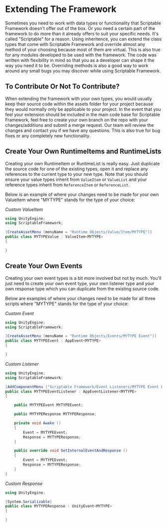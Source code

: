 # Extending The Framework

Sometimes you need to work with data types or functionality that Scriptable Framework doesn't offer out of the box. Or you need a certain part of the framework to do more than it already offers to suit your specific needs. It's called "Scriptable" for a reason. Using inheritence, you can extend the class types that come with Scriptable Framework and override almost any method of your choosing because most of them are virtual. This is also true for any modules developed to be used with the framework. The code was written with flexibility in mind so that you as a developer can shape it the way you need it to be. Overriding methods is also a good way to work around any small bugs you may discover while using Scriptable Framework.

## To Contribute Or Not To Contribute?

When extending the framework with your own types, you would usually keep their source code within the assets folder for your project because they would normally only be applicable to your project. In the event that you feel your extension should be included in the main code base for Scriptable Framework, feel free to create your own branch on the repo with your changes/additions and submit a merge request. Our team will review the changes and contact you if we have any questions. This is also true for bug fixes or any completely new functionality.

## Create Your Own RuntimeItems and RuntimeLists

Creating your own RuntimeItem or RuntimeList is really easy. Just duplicate the source code for one of the existing types, open it and replace any references to the current type to your new type. Note that you should ensure your value types inherit from `ValueItem` or `ValueList` and your reference types inherit from `ReferenceItem` or `ReferenceList`.

Below is an example of where your changes need to be made for your own ValueItem where "MYTYPE" stands for the type of your choice:

*Custom ValueItem*
``` cs
using UnityEngine;
using ScriptableFramework;

[CreateAssetMenu (menuName = "Runtime Objects/Value/Item/MYTYPE")]
public class MYTYPEValue : ValueItem<MYTYPE>
{

}
```

## Create Your Own Events

Creating your own event types is a bit more involved but not by much. You'll just need to create your own event type, your own listener type and your own response type which you can duplicate from the existing source code.

Below are examples of where your changes need to be made for all three scripts where "MYTYPE" stands for the type of your choice:

*Custom Event*
``` cs
using UnityEngine;
using ScriptableFramework;

[CreateAssetMenu (menuName = "Runtime Objects/Events/MYTYPE Event")]
public class MYTYPEEvent : AppEvent<MYTYPE>
{

}
```

*Custom Listener*
``` cs
using UnityEngine;
using ScriptableFramework;

[AddComponentMenu ("Scriptable Framework/Event Listeners/MYTYPE Event Listener")]
public class MYTYPEEventListener : AppEventListener<MYTYPE>
{

    public MYTYPEEvent MYTYPEEvent;

    public MYTYPEResponse MYTYPEResponse;

    private void Awake ()
    {
        Event = MYTYPEEvent;
        Response = MYTYPEResponse;
    }

    public override void SetInternalEventAndResponse ()
    {
        Event = MYTYPEEvent;
        Response = MYTYPEResponse;
    }
}
```

*Custom Response*
``` cs
using UnityEngine;

[System.Serializable]
public class MYTYPEResponse : UnityEvent<MYTYPE>
{

}
```